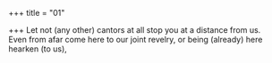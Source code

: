 +++
title = "01"

+++
Let not (any other) cantors at all stop you at a distance from us.  
Even from afar come here to our joint revelry, or being (already) here  hearken (to us),  